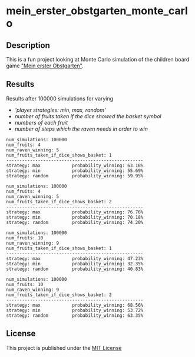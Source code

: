 # mein_erster_obstgarten_monte_carlo

## Description

This is a fun project looking at Monte Carlo simulation of the children board
game ["Mein erster Obstgarten"](https://www.haba-play.com/de_DE/meine-ersten-spiele-erster-obstgarten--003177).

## Results

Results after 100000 simulations for varying 
* _'player strategies: min, max, random'_
* _number of fruits taken if the dice showed the basket symbol_
* _numbers of each fruit_
* _number of steps which the raven needs in order to win_

```commandline
num_simulations: 100000
num_fruits: 4
num_raven_winning: 5
num_fruits_taken_if_dice_shows_basket: 1
----------------------------------------------------
strategy: max            probability_winning: 63.16%
strategy: min            probability_winning: 55.69%
strategy: random         probability_winning: 59.95%
```

```commandline
num_simulations: 100000
num_fruits: 4
num_raven_winning: 5
num_fruits_taken_if_dice_shows_basket: 2
----------------------------------------------------
strategy: max            probability_winning: 76.76%
strategy: min            probability_winning: 70.18%
strategy: random         probability_winning: 74.20%
```

```commandline
num_simulations: 100000
num_fruits: 10
num_raven_winning: 9
num_fruits_taken_if_dice_shows_basket: 1
----------------------------------------------------
strategy: max            probability_winning: 47.23%
strategy: min            probability_winning: 32.35%
strategy: random         probability_winning: 40.83%
```

```commandline
num_simulations: 100000
num_fruits: 10
num_raven_winning: 9
num_fruits_taken_if_dice_shows_basket: 2
----------------------------------------------------
strategy: max            probability_winning: 68.56%
strategy: min            probability_winning: 53.72%
strategy: random         probability_winning: 63.35%
```

## License

This project is published under the [MIT License](LICENSE.md)